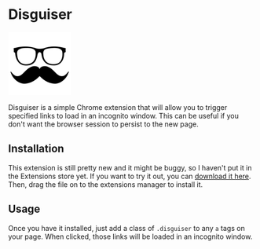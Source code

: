 # Disguiser

![disguiser](/src/icons/icon128.png)

Disguiser is a simple Chrome extension that will allow you to trigger specified links to load in an incognito window. This can be useful if you don't want the browser session to persist to the new page.

## Installation

This extension is still pretty new and it might be buggy, so I haven't put it in the Extensions store yet. If you want to try it out, you can [download it here](bin/disguiser.crx). Then, drag the file on to the extensions manager to install it.

## Usage

Once you have it installed, just add a class of `.disguiser` to any `a` tags on your page. When clicked, those links will be loaded in an incognito window.
